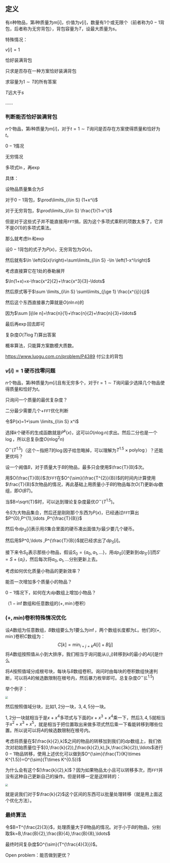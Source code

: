 
<!--more-->

## 定义

有$n$种物品，第$i$种质量为$m[i]$，价值为$v[i]$，数量有$1$个或无限个（前者称为$0-1$背包，后者称为无穷背包），背包容量为$T$，设最大质量为$s$。

特殊情况：

$v[i]=1$

恰好装满背包

只求是否存在一种方案恰好装满背包

求容量为$1\sim T$的所有答案

$T$远大于$s$

……



### 判断能否恰好装满背包

$n$个物品，第$i$种质量为$m[i]$，对于$t=1\sim T$询问是否存在方案使得质量和恰好为$t$。



$0-1$情况

无穷情况



多项式$\ln$，再$\exp$

具体：

设物品质量集合为$S$

对于$0-1$背包，$\prod\limits_{i\in S} (1+x^i)$

对于无穷背包，$\prod\limits_{i\in S} \frac{1}{1-x^i}$

但是对于这些式子并不能直接用`FFT`搞，因为这个多项式乘积的项数太多了，它并不是$O(1)$的多项式乘法。

那么就考虑$\ln$和$\exp$

设$0-1$背包的式子为$P(x)$，无穷背包为$Q(x)$。

然后就有$\ln \left(Q(x)\right)=\sum\limits_{i\in S} -\ln \left(1-x^i\right)$

考虑直接算它在$1$处的泰勒展开

$\ln(1+x)=x-\frac{x^2}{2}+\frac{x^3}{3}-\ldots$

然后原式等于$\sum \limits_{i\in S} \sum\limits_{j\ge 1} \frac{x^{ij}}{j}$

然后这个东西直接暴力算就是$O(n\ln n)$的

因为$\sum [ij\le n]=\frac{n}{1}+\frac{n}{2}+\frac{n}{3}+\ldots$

最后再$\exp$回去即可

复杂度$O(T\log T)$算出答案

概率算法，只能算方案数模大质数。

https://www.luogu.com.cn/problem/P4389 付公主的背包



### $v[i]=1$ 硬币找零问题

$n$个物品，第$i$种质量为$m[i]$且有无穷多个，对于$t=1\sim T$询问最少选择几个物品使得质量和恰好为$t$。

只询问一个质量的最优复杂度？

二分最少需要几个+`FFT`优化判断

令$P(x)=1+\sum \limits_{i\in S} x^i$

选择$k$个硬币的生成函数就是$P^k(x)$，这可以$O(n\log n)$求出。然后二分也是一个$\log$，所以总复杂度$O(n\log^2 n)$



$O^{\sim}(T^{1.5})$（这个$\sim$指把$T$的$\log$因子给忽略掉，可以理解为$T^{1.5}\times \operatorname{polylog}$）？还能更优吗？



设一个阙值$B$，对于质量大于$B$的物品，最多只会使用$\frac{T}{B}$次。

用$O(\frac{T}{B})$次`FFT`在$O^{\sim}(\frac{T^{2}}{B})$的时间内计算使用$\frac{T}{B}$次物品的情况，再此基础上用质量小于$B$的物品每次$O(T)$更新$dp$数组，即$O(BT)$。

当$B=\sqrt{T}$时，可以达到理论复杂度最优$O^{\sim}(T^{1.5})$。



 令$S$为大物品集合，然后还是刚刚那个东西为$P(x)$，已经通过`FFT`算出$P^{0},P^{1},\ldots ,P^{\frac{T}{B}}$

然后令$dp_S[i]$表示用$S$集合里面的硬币凑出面值为$i$最少要几个硬币。

然后用$P^0,\ldots ,P^{\frac{T}{B}}$就已经求出了$dp_S[i]$。

接下来令$S_0$表示那些小物品，假设$S_0=\{a_0,a_1,\ldots\}$，用$dp_S[i]$更新到$dp_{S'}[i]$而$S'=S+\{a_i\}$，然后每次将$a_0,a_1,\ldots$分别更新上去。



考虑如何优化质量小物品的更新效率？

能否一次增加多个质量小的物品？

$0-1$情况下，如何在大$dp$数组上增加小物品？

（$1-\inf$数组和任意数组的$(+,\min)$卷积）



### $(+,min)$卷积特殊情况优化

设$A$数组为任意数组，$B$数组要么为$1$要么为$\inf$，两个数组长度都为$L$。他们的$(+,\min)$卷积$C$数组为：
$$
C[k]=\min_{i+j=k} A[i]+B[j]
$$
将$A$数组按照值从小到大排序，我们相当于询问能从$(i,j)$转移到$k$的最小的$A[i]$是什么

将$A$按照值域分成根号块，每块与$B$数组卷积。询问时由每块的卷积数组快速判断，可以将$A$的候选数限制在根号内，然后暴力枚举即可。总复杂度$O^{\sim}(L^{1.5})$

举个例子：

<img src="https://files.catbox.moe/44f1v9.png" style="zoom:50%;" />

然后按照值域分块，比如$1,2$分一块，$3,4,5$分一块。

$1,2$分一块就相当于是$x+x^4$多项式与下面的$x+x^3+x^4$乘一下，然后$3,4,5$就相当于$x^2+x^3+x^5$，就是相当于把位置取出来做多项式然后乘一下看能转移到哪些位置。所以说可以将$A$的候选数限制在根号内。



考虑将质量在$[\frac{k}{2},k]$之间的物品的转移加到我们的$dp$数组上，我们依次对初始质量位于$[0,\frac{k}{2}),[\frac{k}{2},k),[k,\frac{3k}{2}),\ldots$进行$0-1$物品转移，使用上述优化可以做到$O^{\sim}(\frac{T}{K}\times K^{1.5})=O^{\sim}(T\times K^{0.5})$

为什么会有这个$[\frac{k}{2},k]$？因为如果物品太小且可以转移多次，而`FFT`并没有这种自己更新自己的操作。但是转移一定是这样转的：

<img src="https://files.catbox.moe/nepfze.png" style="zoom:50%;" />

就是说我们对于$\frac{k}{2}$这个区间的东西可以批量处理转移（就是用上面这个优化方法）。

### 最终算法

令$B=T^{\frac{2}{3}}$，处理质量大于$B$物品的情况。对于小于$B$的物品，分别取$k=B,\frac{B}{2},\frac{B}{4},\frac{B}{8},\ldots$

最终时间复杂度$O^{\sim}(T^{\frac{4}{3}})$。

Open problem：能否做到更优？
